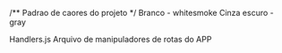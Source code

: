 /** Padrao de caores do projeto */
Branco - whitesmoke
Cinza escuro - gray

Handlers.js
Arquivo de manipuladores de rotas do APP